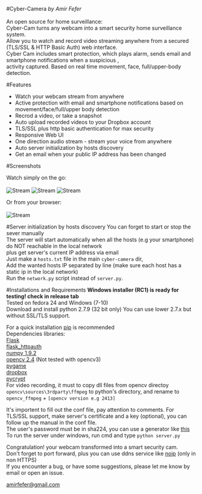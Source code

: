 #Cyber-Camera
<i>by Amir Fefer </i><br> <br>
An open source for home surveillance: <br>
Cyber-Cam turns any webcam into a smart security home surveillance system. <br>
Allow you to watch and record video streaming anywhere from a secured (TLS/SSL & HTTP Basic Auth) web interface. <br>
Cyber Cam includes smart protection, which plays alarm, sends email and smartphone notifications when a suspicious ,<br> activity captured. Based on real time movement, face, full/upper-body detection. <br>

#Features 
* Watch your webcam stream from anywhere
* Active protection with email and smartphone notifications based on movement/face/full/upper body detection
* Recrod a video, or take a snapshot
* Auto upload recorded videos to your Dropbox account
* TLS/SSL plus http basic authentication for max security
* Responsive Web UI 
* One direction audio stream - stream your voice from anywhere 
* Auto server initialization by hosts discovery
* Get an email when your public IP address has been changed

#Screenshots

Watch simply on the go: <br><br>
![Stream](https://github.com/amirfefer/Cyber-Camera/blob/master/static/stream.png) 
![Stream](https://github.com/amirfefer/Cyber-Camera/blob/master/static/online.png)
![Stream](https://github.com/amirfefer/Cyber-Camera/blob/master/static/cloud.png)

Or from your browser: <br><br>
![Stream](https://github.com/amirfefer/Cyber-Camera/blob/master/static/screenshotDesktop.png?raw=true) <br>

#Server initialization by hosts discovery
You can forget to start or stop the sever manually <br>
The server will start  automatically when all the hosts (e.g your smartphone) do NOT reachable in the local network <br>
plus get server's current IP address via email <br>
Just make a `hosts.txt` file in the main `cyber-camera` dir, <br>
Add  the wanted hosts IP separated by line (make sure each host has a static ip in the local network) <br>
Run the `network.py` script instead of `server.py`.


#Installations and Requirements
<b> Windows installer (RC1) is ready for testing! check in release tab </b><br>
Tested on fedora 24 and Windows (7-10)  <br>
Download and install python 2.7.9 (32 bit only)
You can use lower 2.7.x  but without  SSL/TLS support.

For a quick installation [pip](https://pip.pypa.io/en/latest/installing.html) is recommended<br>
Dependencies libraries: <br>
[Flask](http://flask.pocoo.org/docs/0.10/installation/#installation)  <br>
[flask_httpauth](https://flask-httpauth.readthedocs.org/en/latest/)<br>
[numpy 1.9.2](http://sourceforge.net/projects/numpy/files/)<br>
[opencv 2.4](https://sourceforge.net/projects/opencvlibrary/files/opencv-win/2.4.11/opencv-2.4.11.exe) (Not tested with opencv3)<br>
[pygame](http://www.pygame.org/download.shtml)<br>
[dropbox](https://www.dropbox.com/developers-v1/core/sdks/python)<br>
[pycrypt](https://pypi.python.org/pypi/pycrypto) <br>
For video recording, it must to copy dll files from opencv directoy `opencv\sources\3rdparty\ffmpeg` to python's directory, and rename
to `opencv_ffmpeg` + `[opencv version e.g 2413]` <br>

It's importent to fill out the conf file, pay attention to comments.
For TLS/SSL support, make server's certificate and a key (optional),  you can follow up the manual in the conf file. <br>
The user's password must be in sha224, you can use a generator like [this](http://www.miniwebtool.com/sha224-hash-generator/) <br>
To run the server under windows, run cmd and type `python server.py` <br>

Congratulation! your webcam transformed into a smart security cam. <br>
Don't forget to  port forward, plus you can use ddns service like [noip](http://www.noip.com/free) (only in non HTTPS) <br>
If you encounter a bug, or have some suggestions, please  let me know by email or open an issue. <br>

amirfefer@gmail.com

